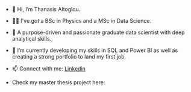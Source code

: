 - 👋 Hi, I’m Thanasis Altoglou.
- :student: I've got a BSc in Physics and a MSc in Data Science.
- 👀 A purpose-driven and passionate graduate data scientist with deep analytical skills.
- 🌱 I’m currently developing my skills in SQL and Power BI as well as creating a strong portfolio to land my first job.
- 📫 Connect with me: [Linkedin](www.linkedin.com/in/athanasios-altoglou)
                       
- Check my master thesis project here: 
